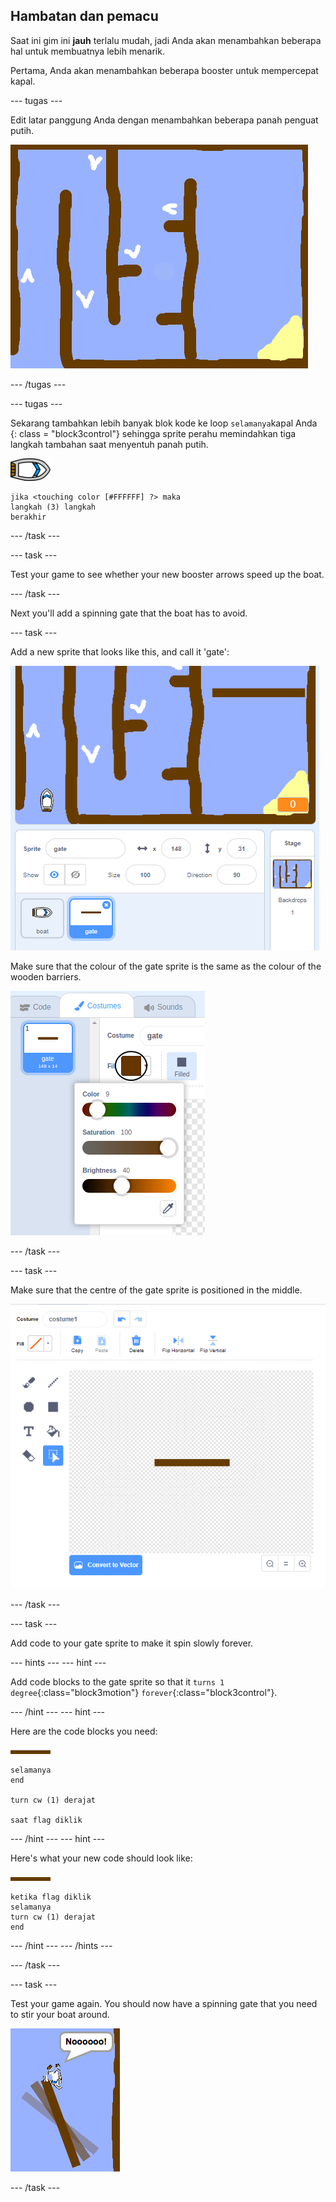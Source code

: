 ## Hambatan dan pemacu

Saat ini gim ini **jauh** terlalu mudah, jadi Anda akan menambahkan beberapa hal untuk membuatnya lebih menarik.

Pertama, Anda akan menambahkan beberapa booster untuk mempercepat kapal.

\--- tugas \---

Edit latar panggung Anda dengan menambahkan beberapa panah penguat putih.

![tangkapan layar](images/boat-boost.png)

\--- /tugas \---

\--- tugas \---

Sekarang tambahkan lebih banyak blok kode ke loop `selamanya`kapal Anda {: class = "block3control"} sehingga sprite perahu memindahkan tiga langkah tambahan saat menyentuh panah putih.

![boat-sprite](images/boat_resize.png)

```blocks3
jika <touching color [#FFFFFF] ?> maka
langkah (3) langkah
berakhir
```

\--- /task \---

\--- task \---

Test your game to see whether your new booster arrows speed up the boat.

\--- /task \---

Next you'll add a spinning gate that the boat has to avoid.

\--- task \---

Add a new sprite that looks like this, and call it 'gate':

![screenshot](images/boat-gate.png)

Make sure that the colour of the gate sprite is the same as the colour of the wooden barriers.

![screenshot](images/brown-hsv.png)

\--- /task \---

\--- task \---

Make sure that the centre of the gate sprite is positioned in the middle.

![screenshot](images/boat-center.png)

\--- /task \---

\--- task \---

Add code to your gate sprite to make it spin slowly forever.

\--- hints \--- \--- hint \---

Add code blocks to the gate sprite so that it `turns 1 degree`{:class="block3motion"} `forever`{:class="block3control"}.

\--- /hint \--- \--- hint \---

Here are the code blocks you need:

![gate](images/gate.png)

```blocks3
selamanya
end

turn cw (1) derajat

saat flag diklik
```

\--- /hint \--- \--- hint \---

Here's what your new code should look like:

![gate](images/gate.png)

```blocks3
ketika flag diklik
selamanya
turn cw (1) derajat
end
```

\--- /hint \--- \--- /hints \---

\--- /task \---

\--- task \---

Test your game again. You should now have a spinning gate that you need to stir your boat around.

![screenshot](images/boat-gate-test.png)

\--- /task \---